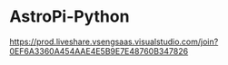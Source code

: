 # AstroPi-Python
https://prod.liveshare.vsengsaas.visualstudio.com/join?0EF6A3360A454AAE4E5B9E7E48760B347826
